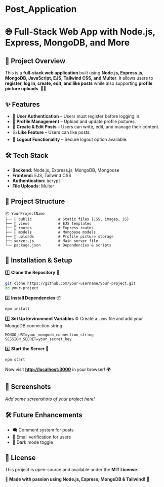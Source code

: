# Post_Application

# 🌐 Full-Stack Web App with Node.js, Express, MongoDB, and More

## 🚀 Project Overview

This is a **full-stack web application** built using **Node.js, Express.js, MongoDB, JavaScript, EJS, Tailwind CSS, and Multer**. It allows users to **register, log in, create, edit, and like posts** while also supporting **profile picture uploads**. 📝📸

## ✨ Features

- 🔐 **User Authentication** – Users must register before logging in.
- 👤 **Profile Management** – Upload and update profile pictures.
- 📝 **Create & Edit Posts** – Users can write, edit, and manage their content.
- 👍 **Like Feature** – Users can like posts.
- 🚪 **Logout Functionality** – Secure logout option available.

## 🛠️ Tech Stack

- **Backend:** Node.js, Express.js, MongoDB, Mongoose
- **Frontend:** EJS, Tailwind CSS
- **Authentication:**  bcrypt
- **File Uploads:** Multer

## 📂 Project Structure

```
📦 YourProjectName
├── 📂 public            # Static files (CSS, images, JS)
├── 📂 views             # EJS templates
├── 📂 routes            # Express routes
├── 📂 models            # Mongoose models
├── 📂 uploads           # Profile picture storage
├── server.js           # Main server file
└── package.json        # Dependencies & scripts
```

## 🚀 Installation & Setup

1️⃣ **Clone the Repository** 📂

```sh
git clone https://github.com/your-username/your-project.git
cd your-project
```

2️⃣ **Install Dependencies** 📦

```sh
npm install
```

3️⃣ **Set Up Environment Variables** ⚙️ Create a `.env` file and add your MongoDB connection string:

```
MONGO_URI=your_mongodb_connection_string
SESSION_SECRET=your_secret_key
```

4️⃣ **Start the Server** 🚀

```sh
npm start
```

Now visit [**http://localhost:3000**](http://localhost:3000) in your browser! 🌍

## 📸 Screenshots

*Add some screenshots of your project here!*

## 🛠️ Future Enhancements

- 🗨️ Comment system for posts
- 📧 Email verification for users
- 🌙 Dark mode toggle

## 📝 License

This project is open-source and available under the **MIT License**.

💙 **Made with passion using Node.js, Express, MongoDB & Tailwind!** 🚀

